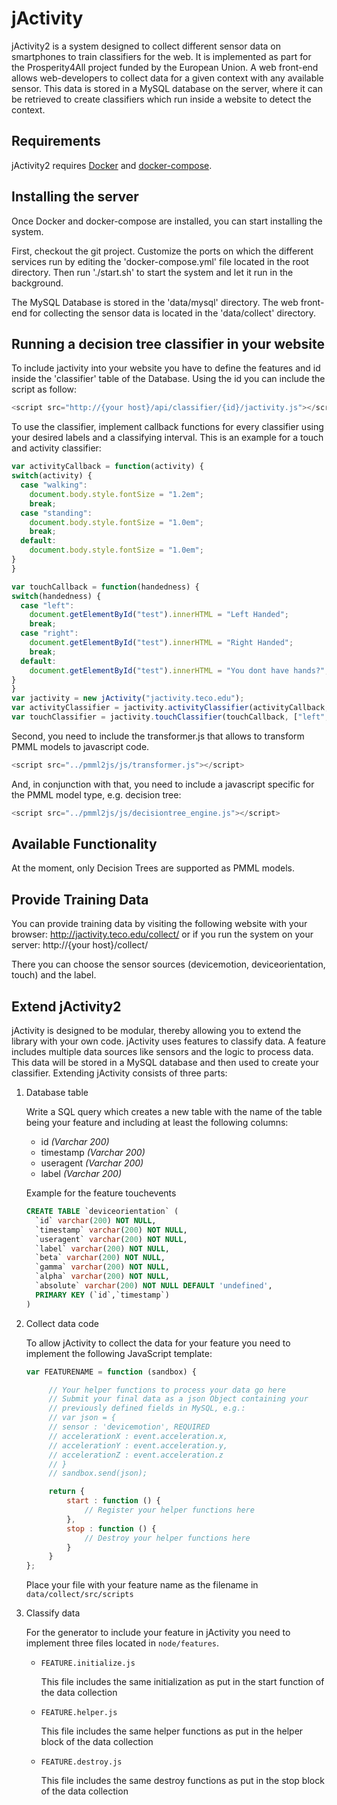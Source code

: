 # jActivity

jActivity2 is a system designed to collect different sensor data on smartphones to train classifiers for the web. It is implemented as part for the Prosperity4All project funded by the European Union.
A web front-end allows web-developers to collect data for a given context with any available sensor. This data is stored in a MySQL database on the server, where it can be retrieved to create classifiers which run inside a website to detect the context.


## Requirements

jActivity2 requires [Docker](https://www.docker.com/) and [docker-compose](https://docs.docker.com/compose/).


## Installing the server

Once Docker and docker-compose are installed, you can start installing the system.

First, checkout the git project.
Customize the ports on which the different services run by editing the 'docker-compose.yml' file located in the root directory.
Then run './start.sh' to start the system and let it run in the background.

The MySQL Database is stored in the 'data/mysql' directory.
The web front-end for collecting the sensor data is located in the 'data/collect' directory.


## Running a decision tree classifier in your website

To include jactivity into your website you have to define the features and id inside the 'classifier' table of the Database.
Using the id you can include the script as follow:
```javascript
<script src="http://{your host}/api/classifier/{id}/jactivity.js"></script>
```

To use the classifier, implement callback functions for every classifier using your desired labels and a classifying interval.
This is an example for a touch and activity classifier:
```javascript
var activityCallback = function(activity) {
switch(activity) {
  case "walking":
    document.body.style.fontSize = "1.2em";
    break;
  case "standing":
    document.body.style.fontSize = "1.0em";
    break;
  default:
    document.body.style.fontSize = "1.0em";
}
}    

var touchCallback = function(handedness) {
switch(handedness) {
  case "left":
    document.getElementById("test").innerHTML = "Left Handed";
    break;
  case "right":
    document.getElementById("test").innerHTML = "Right Handed";
    break;
  default:
    document.getElementById("test").innerHTML = "You dont have hands?";
}
}
var jactivity = new jActivity("jactivity.teco.edu");
var activityClassifier = jactivity.activityClassifier(activityCallback, ["walking","standing"], 1000);
var touchClassifier = jactivity.touchClassifier(touchCallback, ["left","right"], 10000);
```

Second, you need to include the transformer.js that allows to transform PMML models to javascript code.
```javascript
<script src="../pmml2js/js/transformer.js"></script>
```

And, in conjunction with that, you need to include a javascript specific for the PMML model type, e.g. decision tree:
```javascript
<script src="../pmml2js/js/decisiontree_engine.js"></script>
```


## Available Functionality

At the moment, only Decision Trees are supported as PMML models.


## Provide Training Data

You can provide training data by visiting the following website with your browser:
http://jactivity.teco.edu/collect/ or if you run the system on your server:
http://{your host}/collect/

There you can choose the sensor sources (devicemotion, deviceorientation, touch) and the label.

## Extend jActivity2

jActivity is designed to be modular, thereby allowing you to extend the library with your own code.
jActivity uses features to classify data. A feature includes multiple data sources like sensors and the logic to process data.
This data will be stored in a MySQL database and then used to create your classifier.
Extending jActivity consists of three parts:

1. Database table

   Write a SQL query which creates a new table with the name of the table being your feature and including at least the following columns:
   * id *(Varchar 200)*
   * timestamp *(Varchar 200)*
   * useragent *(Varchar 200)*
   * label *(Varchar 200)*

   Example for the feature touchevents
   ```sql
   CREATE TABLE `deviceorientation` (
     `id` varchar(200) NOT NULL,
     `timestamp` varchar(200) NOT NULL,
     `useragent` varchar(200) NOT NULL,
     `label` varchar(200) NOT NULL,
     `beta` varchar(200) NOT NULL,
     `gamma` varchar(200) NOT NULL,
     `alpha` varchar(200) NOT NULL,
     `absolute` varchar(200) NOT NULL DEFAULT 'undefined',
     PRIMARY KEY (`id`,`timestamp`)
   )
   ```

2. Collect data code

   To allow jActivity to collect the data for your feature you need to implement the following JavaScript template:
   ```javascript
   var FEATURENAME = function (sandbox) {

        // Your helper functions to process your data go here
        // Submit your final data as a json Object containing your
        // previously defined fields in MySQL, e.g.:
        // var json = {
        // sensor : 'devicemotion', REQUIRED
        // accelerationX : event.acceleration.x,
        // accelerationY : event.acceleration.y,
        // accelerationZ : event.acceleration.z
        // }
        // sandbox.send(json);

        return {
            start : function () {
    		    // Register your helper functions here
    		},
            stop : function () {
                // Destroy your helper functions here
            }
        }
   };
   ```
   Place your file with your feature name as the filename in `data/collect/src/scripts`

3. Classify data

   For the generator to include your feature in jActivity you need to implement three files located in `node/features`.
   * `FEATURE.initialize.js`

      This file includes the same initialization as put in the start function of the data collection
   * `FEATURE.helper.js`

      This file includes the same helper functions as put in the helper block of the data collection
   * `FEATURE.destroy.js`

      This file includes the same destroy functions as put in the stop block of the data collection

